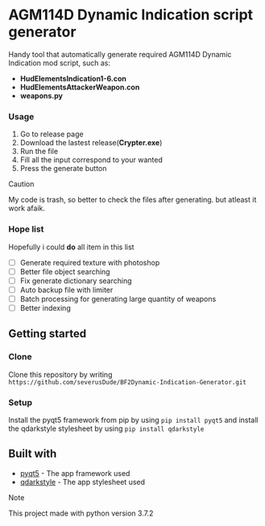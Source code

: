 # AGM114D Dynamic Indication script generator

Handy tool that automatically generate required AGM114D Dynamic Indication mod script, such as:
* **HudElementsIndication1-6.con**
* **HudElementsAttackerWeapon.con**
* **weapons.py**
 
### Usage
1. Go to release page
2. Download the lastest release(**Crypter.exe**)
3. Run the file
4. Fill all the input correspond to your wanted
5. Press the generate button

> [!CAUTION]
> My code is trash, so better to check the files after generating. but atleast it work afaik.

### Hope list
Hopefully i could **do** all item in this list
- [ ] Generate required texture with photoshop
- [ ] Better file object searching
- [ ] Fix generate dictionary searching
- [ ] Auto backup file with limiter
- [ ] Batch processing for generating large quantity of weapons
- [ ] Better indexing

## Getting started

### Clone
Clone this repository by writing
`https://github.com/severusDude/BF2Dynamic-Indication-Generator.git`

### Setup
Install the pyqt5 framework from pip by using
`pip install pyqt5`
and install the qdarkstyle stylesheet by using
`pip install qdarkstyle`

## Built with
* [pyqt5](https://pypi.org/project/PyQt5/) - The app framework used
* [qdarkstyle](https://pypi.org/project/QDarkStyle/) - The app stylesheet used
  
> [!NOTE]
> This project made with python version 3.7.2